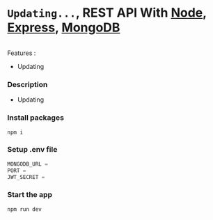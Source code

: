 # `Updating...`, REST API With [Node](https://nodejs.org/), [Express](https://expressjs.com/), [MongoDB](https://www.mongodb.com/)

<img src="" max-width="100%"/>

Features :

* Updating

### Description

* Updating

### Install packages
```
npm i
```

### Setup .env file
``` javascript
MONGODB_URL = 
PORT = 
JWT_SECRET =
```

### Start the app
```
npm run dev
```